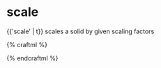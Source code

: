 # scale

{{'scale' | t}} scales a solid by given scaling factors

{% craftml %}
<row>

<!-- by default, a cube is 10x10x10 -->
<cube color="yellow"/>

<!-- scale it by 3 along all dimensions -->
<cube t="scale 3" color="blue"/>

<!-- scale it by 3 in only y dimension-->
<cube t="scale y 3" color="green"/>

<!-- scale it by 3 in x and y dimensions -->
<cube t="scale xy 3" color="red"/>

</row>
{% endcraftml %}
